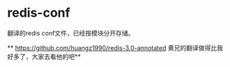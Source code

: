 redis-conf
==========

翻译的redis conf文件，已经按模块分开存储。

** https://github.com/huangz1990/redis-3.0-annotated 黄兄的翻译做得比我好多了，大家去看他的吧**
